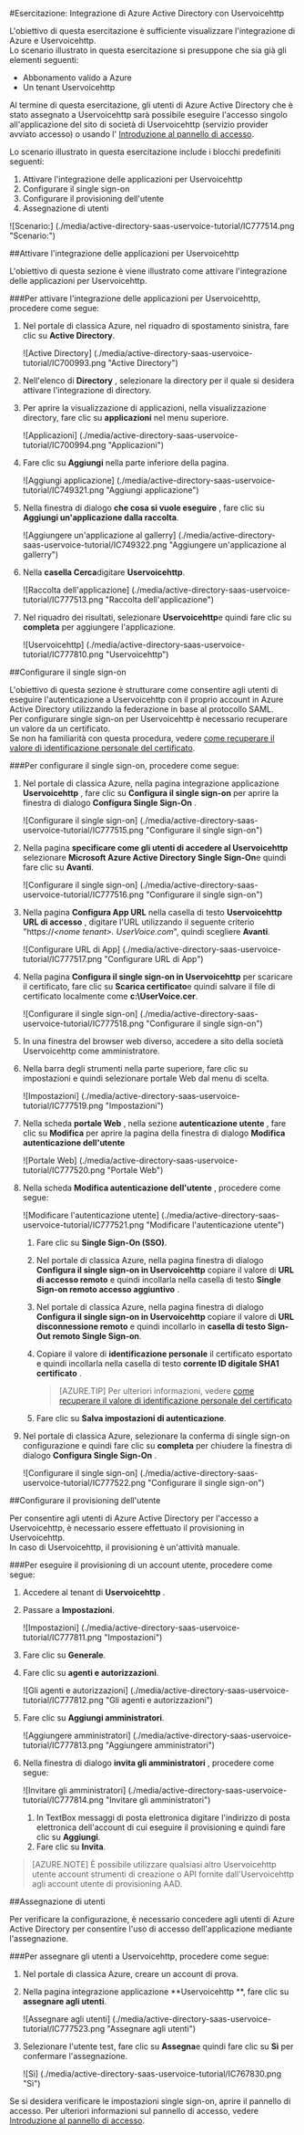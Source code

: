 <properties 
    pageTitle="Esercitazione: Integrazione di Azure Active Directory con Uservoicehttp | Microsoft Azure" 
    description="Informazioni su come utilizzare Uservoicehttp con Azure Active Directory per abilitare il single sign-on, automatizzato il provisioning e altro." 
    services="active-directory" 
    authors="jeevansd"  
    documentationCenter="na" 
    manager="femila"/>
<tags 
    ms.service="active-directory" 
    ms.devlang="na" 
    ms.topic="article" 
    ms.tgt_pltfrm="na" 
    ms.workload="identity" 
    ms.date="09/11/2016" 
    ms.author="jeedes" />

#<a name="tutorial-azure-active-directory-integration-with-uservoice"></a>Esercitazione: Integrazione di Azure Active Directory con Uservoicehttp
  
L'obiettivo di questa esercitazione è sufficiente visualizzare l'integrazione di Azure e Uservoicehttp.  
Lo scenario illustrato in questa esercitazione si presuppone che sia già gli elementi seguenti:

-   Abbonamento valido a Azure
-   Un tenant Uservoicehttp
  
Al termine di questa esercitazione, gli utenti di Azure Active Directory che è stato assegnato a Uservoicehttp sarà possibile eseguire l'accesso singolo all'applicazione del sito di società di Uservoicehttp (servizio provider avviato accesso) o usando l' [Introduzione al pannello di accesso](active-directory-saas-access-panel-introduction.md).
  
Lo scenario illustrato in questa esercitazione include i blocchi predefiniti seguenti:

1.  Attivare l'integrazione delle applicazioni per Uservoicehttp
2.  Configurare il single sign-on
3.  Configurare il provisioning dell'utente
4.  Assegnazione di utenti

![Scenario:] (./media/active-directory-saas-uservoice-tutorial/IC777514.png "Scenario:")

##<a name="enabling-the-application-integration-for-uservoice"></a>Attivare l'integrazione delle applicazioni per Uservoicehttp
  
L'obiettivo di questa sezione è viene illustrato come attivare l'integrazione delle applicazioni per Uservoicehttp.

###<a name="to-enable-the-application-integration-for-uservoice-perform-the-following-steps"></a>Per attivare l'integrazione delle applicazioni per Uservoicehttp, procedere come segue:

1.  Nel portale di classica Azure, nel riquadro di spostamento sinistra, fare clic su **Active Directory**.

    ![Active Directory] (./media/active-directory-saas-uservoice-tutorial/IC700993.png "Active Directory")

2.  Nell'elenco di **Directory** , selezionare la directory per il quale si desidera attivare l'integrazione di directory.

3.  Per aprire la visualizzazione di applicazioni, nella visualizzazione directory, fare clic su **applicazioni** nel menu superiore.

    ![Applicazioni] (./media/active-directory-saas-uservoice-tutorial/IC700994.png "Applicazioni")

4.  Fare clic su **Aggiungi** nella parte inferiore della pagina.

    ![Aggiungi applicazione] (./media/active-directory-saas-uservoice-tutorial/IC749321.png "Aggiungi applicazione")

5.  Nella finestra di dialogo **che cosa si vuole eseguire** , fare clic su **Aggiungi un'applicazione dalla raccolta**.

    ![Aggiungere un'applicazione al gallerry] (./media/active-directory-saas-uservoice-tutorial/IC749322.png "Aggiungere un'applicazione al gallerry")

6.  Nella **casella Cerca**digitare **Uservoicehttp**.

    ![Raccolta dell'applicazione] (./media/active-directory-saas-uservoice-tutorial/IC777513.png "Raccolta dell'applicazione")

7.  Nel riquadro dei risultati, selezionare **Uservoicehttp**e quindi fare clic su **completa** per aggiungere l'applicazione.

    ![Uservoicehttp] (./media/active-directory-saas-uservoice-tutorial/IC777810.png "Uservoicehttp")

##<a name="configuring-single-sign-on"></a>Configurare il single sign-on
  
L'obiettivo di questa sezione è strutturare come consentire agli utenti di eseguire l'autenticazione a Uservoicehttp con il proprio account in Azure Active Directory utilizzando la federazione in base al protocollo SAML.  
Per configurare single sign-on per Uservoicehttp è necessario recuperare un valore da un certificato.  
Se non ha familiarità con questa procedura, vedere [come recuperare il valore di identificazione personale del certificato](http://youtu.be/YKQF266SAxI).

###<a name="to-configure-single-sign-on-perform-the-following-steps"></a>Per configurare il single sign-on, procedere come segue:

1.  Nel portale di classica Azure, nella pagina integrazione applicazione **Uservoicehttp** , fare clic su **Configura il single sign-on** per aprire la finestra di dialogo **Configura Single Sign-On** .

    ![Configurare il single sign-on] (./media/active-directory-saas-uservoice-tutorial/IC777515.png "Configurare il single sign-on")

2.  Nella pagina **specificare come gli utenti di accedere al Uservoicehttp** selezionare **Microsoft Azure Active Directory Single Sign-On**e quindi fare clic su **Avanti**.

    ![Configurare il single sign-on] (./media/active-directory-saas-uservoice-tutorial/IC777516.png "Configurare il single sign-on")

3.  Nella pagina **Configura App URL** nella casella di testo **Uservoicehttp URL di accesso** , digitare l'URL utilizzando il seguente criterio "https://*\<nome tenant\>. UserVoice.com*", quindi scegliere **Avanti**.

    ![Configurare URL di App] (./media/active-directory-saas-uservoice-tutorial/IC777517.png "Configurare URL di App")

4.  Nella pagina **Configura il single sign-on in Uservoicehttp** per scaricare il certificato, fare clic su **Scarica certificato**e quindi salvare il file di certificato localmente come **c:\\UserVoice.cer**.

    ![Configurare il single sign-on] (./media/active-directory-saas-uservoice-tutorial/IC777518.png "Configurare il single sign-on")

5.  In una finestra del browser web diverso, accedere a sito della società Uservoicehttp come amministratore.

6.  Nella barra degli strumenti nella parte superiore, fare clic su impostazioni e quindi selezionare portale Web dal menu di scelta.

    ![Impostazioni] (./media/active-directory-saas-uservoice-tutorial/IC777519.png "Impostazioni")

7.  Nella scheda **portale Web** , nella sezione **autenticazione utente** , fare clic su **Modifica** per aprire la pagina della finestra di dialogo **Modifica autenticazione dell'utente**

    ![Portale Web] (./media/active-directory-saas-uservoice-tutorial/IC777520.png "Portale Web")

8.  Nella scheda **Modifica autenticazione dell'utente** , procedere come segue:

    ![Modificare l'autenticazione utente] (./media/active-directory-saas-uservoice-tutorial/IC777521.png "Modificare l'autenticazione utente")

    1.  Fare clic su **Single Sign-On (SSO)**.
    2.  Nel portale di classica Azure, nella pagina finestra di dialogo **Configura il single sign-on in Uservoicehttp** copiare il valore di **URL di accesso remoto** e quindi incollarla nella casella di testo **Single Sign-on remoto accesso aggiuntivo** .
    3.  Nel portale di classica Azure, nella pagina finestra di dialogo **Configura il single sign-on in Uservoicehttp** copiare il valore di **URL disconnessione remoto** e quindi incollarlo in **casella di testo Sign-Out remoto Single Sign-on**.
    4.  Copiare il valore di **identificazione personale** il certificato esportato e quindi incollarla nella casella di testo **corrente ID digitale SHA1 certificato** .  

        >[AZURE.TIP] Per ulteriori informazioni, vedere [come recuperare il valore di identificazione personale del certificato](http://youtu.be/YKQF266SAxI)

    5.  Fare clic su **Salva impostazioni di autenticazione**.

9.  Nel portale di classica Azure, selezionare la conferma di single sign-on configurazione e quindi fare clic su **completa** per chiudere la finestra di dialogo **Configura Single Sign-On** .

    ![Configurare il single sign-on] (./media/active-directory-saas-uservoice-tutorial/IC777522.png "Configurare il single sign-on")

##<a name="configuring-user-provisioning"></a>Configurare il provisioning dell'utente
  
Per consentire agli utenti di Azure Active Directory per l'accesso a Uservoicehttp, è necessario essere effettuato il provisioning in Uservoicehttp.  
In caso di Uservoicehttp, il provisioning è un'attività manuale.

###<a name="to-provision-a-user-accounts-perform-the-following-steps"></a>Per eseguire il provisioning di un account utente, procedere come segue:

1.  Accedere al tenant di **Uservoicehttp** .

2.  Passare a **Impostazioni**.

    ![Impostazioni] (./media/active-directory-saas-uservoice-tutorial/IC777811.png "Impostazioni")

3.  Fare clic su **Generale**.

4.  Fare clic su **agenti e autorizzazioni**.

    ![Gli agenti e autorizzazioni] (./media/active-directory-saas-uservoice-tutorial/IC777812.png "Gli agenti e autorizzazioni")

5.  Fare clic su **Aggiungi amministratori**.

    ![Aggiungere amministratori] (./media/active-directory-saas-uservoice-tutorial/IC777813.png "Aggiungere amministratori")

6.  Nella finestra di dialogo **invita gli amministratori** , procedere come segue:

    ![Invitare gli amministratori] (./media/active-directory-saas-uservoice-tutorial/IC777814.png "Invitare gli amministratori")

    1.  In TextBox messaggi di posta elettronica digitare l'indirizzo di posta elettronica dell'account di cui eseguire il provisioning e quindi fare clic su **Aggiungi**.
    2.  Fare clic su **Invita**.

>[AZURE.NOTE] È possibile utilizzare qualsiasi altro Uservoicehttp utente account strumenti di creazione o API fornite dall'Uservoicehttp agli account utente di provisioning AAD.

##<a name="assigning-users"></a>Assegnazione di utenti
  
Per verificare la configurazione, è necessario concedere agli utenti di Azure Active Directory per consentire l'uso di accesso dell'applicazione mediante l'assegnazione.

###<a name="to-assign-users-to-uservoice-perform-the-following-steps"></a>Per assegnare gli utenti a Uservoicehttp, procedere come segue:

1.  Nel portale di classica Azure, creare un account di prova.

2.  Nella pagina integrazione applicazione **Uservoicehttp **, fare clic su **assegnare agli utenti**.

    ![Assegnare agli utenti] (./media/active-directory-saas-uservoice-tutorial/IC777523.png "Assegnare agli utenti")

3.  Selezionare l'utente test, fare clic su **Assegna**e quindi fare clic su **Sì** per confermare l'assegnazione.

    ![Sì] (./media/active-directory-saas-uservoice-tutorial/IC767830.png "Sì")
  
Se si desidera verificare le impostazioni single sign-on, aprire il pannello di accesso. Per ulteriori informazioni sul pannello di accesso, vedere [Introduzione al pannello di accesso](active-directory-saas-access-panel-introduction.md).